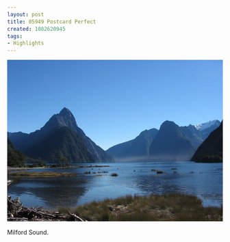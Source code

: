```yaml
---
layout: post
title: 05949 Postcard Perfect
created: 1082620945
tags:
- Highlights
---
```


<img src="/image/images/159_5949b-543.jpg"/>

Milford Sound.
